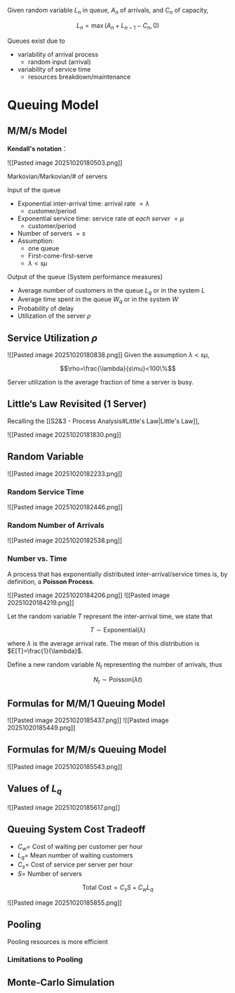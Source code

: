 Given random variable $L_{n}$ in queue, $A_{n}$ of arrivals, and $C_{n}$ of capacity,

$$L_{n}=\max(A_{n}+L_{n-1}-C_{n},0)$$

Queues exist due to
- variability of arrival process
	- random input (arrival)
- variability of service time
	- resources breakdown/maintenance

# Queuing Model
## M/M/s Model
**Kendall's notation**：

![[Pasted image 20251020180503.png]]

Markovian/Markovian/# of servers

Input of the queue
- Exponential inter-arrival time: arrival rate $=\lambda$
	- customer/period
- Exponential service time: service rate *at each server* $=\mu$
	- customer/period
- Number of servers $=s$
- Assumption:
	- one queue
	- First-come-first-serve
	- $\lambda<s\mu$

Output of the queue (System performance measures)
- Average number of customers in the queue $L_{q}$ or in the system $L$
- Average time spent in the queue $W_{q}$ or in the system $W$
- Probability of delay
- Utilization of the server $\rho$

## Service Utilization $\rho$
![[Pasted image 20251020180838.png]]
Given the assumption $\lambda<s\mu$,

$$\rho=\frac{\lambda}{s\mu}<100\%$$

Server utilization is the average fraction of time a server is busy.

## Little‘s Law Revisited (1 Server)
Recalling the [[S2&3 - Process Analysis#Little's Law|Little's Law]],

![[Pasted image 20251020181830.png]]

## Random Variable
![[Pasted image 20251020182233.png]]
### Random Service Time
![[Pasted image 20251020182446.png]]
### Random Number of Arrivals
![[Pasted image 20251020182538.png]]
### Number vs. Time
A process that has exponentially distributed inter-arrival/service times is, by definition, a **Poisson Process**.

![[Pasted image 20251020184206.png]]
![[Pasted image 20251020184219.png]]

Let the random variable $T$ represent the inter-arrival time, we state that

$$T\sim \text{Exponential}(\lambda)$$

where $\lambda$ is the average arrival rate. The mean of this distribution is $E[T]=\frac{1}{\lambda}$.

Define a new random variable $N_{t}$ representing the number of arrivals, thus

$$N_{t}\sim \text{Poisson}(\lambda t)$$

## Formulas for M/M/1 Queuing Model
![[Pasted image 20251020185437.png]]
![[Pasted image 20251020185449.png]]

## Formulas for M/M/s Queuing Model
![[Pasted image 20251020185543.png]]

## Values of $L_{q}$
![[Pasted image 20251020185617.png]]

## Queuing System Cost Tradeoff
- $C_{w}=$ Cost of waiting per customer per hour
- $L_{q}=$ Mean number of waiting customers
- $C_{s}=$ Cost of service per server per hour
- $S=$ Number of servers

$$\text{Total Cost}=C_{s}S+C_{w}L_{q}$$

![[Pasted image 20251020185855.png]]

## Pooling
Pooling resources is more efficient

### Limitations to Pooling

## Monte-Carlo Simulation